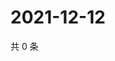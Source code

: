 # 2021-12-12

共 0 条

<!-- BEGIN WEIBO -->
<!-- 最后更新时间 Sun Dec 12 2021 21:10:32 GMT+0800 (China Standard Time) -->

<!-- END WEIBO -->
